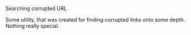 Searching corrupted URL

Some utility, that was created for finding corrupted links onto some depth. Nothing really special.
